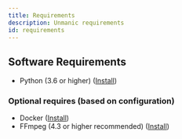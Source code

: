 ```yaml
---
title: Requirements
description: Unmanic requirements
id: requirements
---
```



## Software Requirements

 - Python (3.6 or higher) ([Install](https://www.python.org/downloads/))
   
### Optional requires (based on configuration)
 - Docker ([Install](https://docs.docker.com/get-docker/))
 - FFmpeg (4.3 or higher recommended) ([Install](https://www.ffmpeg.org/))

